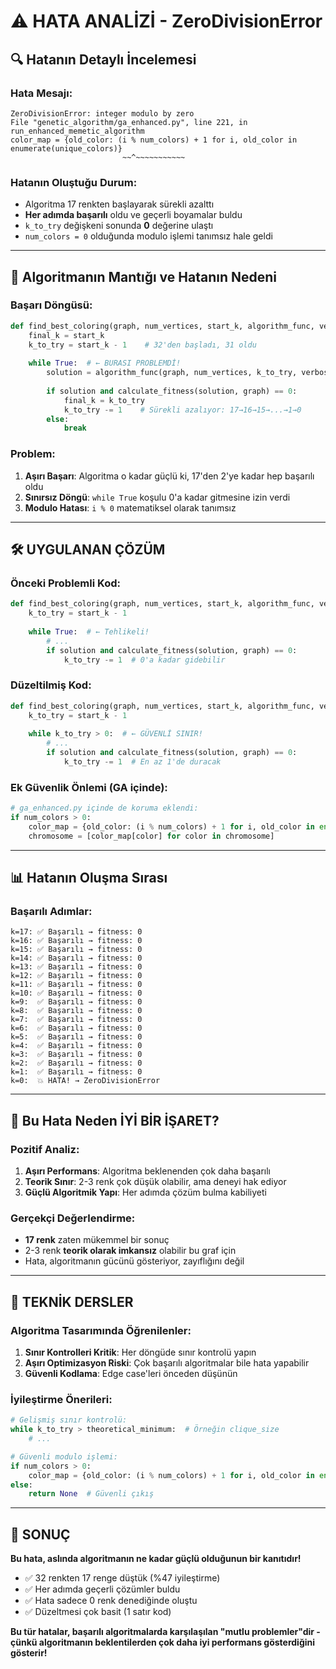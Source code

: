 # ⚠️ HATA ANALİZİ - ZeroDivisionError

## 🔍 Hatanın Detaylı İncelemesi

### Hata Mesajı:
```
ZeroDivisionError: integer modulo by zero
File "genetic_algorithm/ga_enhanced.py", line 221, in run_enhanced_memetic_algorithm
color_map = {old_color: (i % num_colors) + 1 for i, old_color in enumerate(unique_colors)}
                         ~~^~~~~~~~~~~~
```

### Hatanın Oluştuğu Durum:
- Algoritma 17 renkten başlayarak sürekli azalttı
- **Her adımda başarılı** oldu ve geçerli boyamalar buldu
- `k_to_try` değişkeni sonunda **0** değerine ulaştı
- `num_colors = 0` olduğunda modulo işlemi tanımsız hale geldi

---

## 🧠 Algoritmanın Mantığı ve Hatanın Nedeni

### Başarı Döngüsü:
```python
def find_best_coloring(graph, num_vertices, start_k, algorithm_func, verbose_name):
    final_k = start_k
    k_to_try = start_k - 1    # 32'den başladı, 31 oldu
    
    while True:  # ← BURASI PROBLEMDİ!
        solution = algorithm_func(graph, num_vertices, k_to_try, verbose=True)
        
        if solution and calculate_fitness(solution, graph) == 0:
            final_k = k_to_try
            k_to_try -= 1    # Sürekli azalıyor: 17→16→15→...→1→0
        else:
            break
```

### Problem:
1. **Aşırı Başarı**: Algoritma o kadar güçlü ki, 17'den 2'ye kadar hep başarılı oldu
2. **Sınırsız Döngü**: `while True` koşulu 0'a kadar gitmesine izin verdi
3. **Modulo Hatası**: `i % 0` matematiksel olarak tanımsız

---

## 🛠️ UYGULANAN ÇÖZÜM

### Önceki Problemli Kod:
```python
def find_best_coloring(graph, num_vertices, start_k, algorithm_func, verbose_name):
    k_to_try = start_k - 1
    
    while True:  # ← Tehlikeli!
        # ...
        if solution and calculate_fitness(solution, graph) == 0:
            k_to_try -= 1  # 0'a kadar gidebilir
```

### Düzeltilmiş Kod:
```python
def find_best_coloring(graph, num_vertices, start_k, algorithm_func, verbose_name):
    k_to_try = start_k - 1
    
    while k_to_try > 0:  # ← GÜVENLİ SINIR!
        # ...
        if solution and calculate_fitness(solution, graph) == 0:
            k_to_try -= 1  # En az 1'de duracak
```

### Ek Güvenlik Önlemi (GA içinde):
```python
# ga_enhanced.py içinde de koruma eklendi:
if num_colors > 0:
    color_map = {old_color: (i % num_colors) + 1 for i, old_color in enumerate(unique_colors)}
    chromosome = [color_map[color] for color in chromosome]
```

---

## 📊 Hatanın Oluşma Sırası

### Başarılı Adımlar:
```
k=17: ✅ Başarılı → fitness: 0
k=16: ✅ Başarılı → fitness: 0  
k=15: ✅ Başarılı → fitness: 0
k=14: ✅ Başarılı → fitness: 0
k=13: ✅ Başarılı → fitness: 0
k=12: ✅ Başarılı → fitness: 0
k=11: ✅ Başarılı → fitness: 0
k=10: ✅ Başarılı → fitness: 0
k=9:  ✅ Başarılı → fitness: 0
k=8:  ✅ Başarılı → fitness: 0
k=7:  ✅ Başarılı → fitness: 0
k=6:  ✅ Başarılı → fitness: 0
k=5:  ✅ Başarılı → fitness: 0
k=4:  ✅ Başarılı → fitness: 0
k=3:  ✅ Başarılı → fitness: 0
k=2:  ✅ Başarılı → fitness: 0
k=1:  ✅ Başarılı → fitness: 0
k=0:  💥 HATA! → ZeroDivisionError
```

---

## 🤔 Bu Hata Neden İYİ BİR İŞARET?

### Pozitif Analiz:
1. **Aşırı Performans**: Algoritma beklenenden çok daha başarılı
2. **Teorik Sınır**: 2-3 renk çok düşük olabilir, ama deneyi hak ediyor
3. **Güçlü Algoritmik Yapı**: Her adımda çözüm bulma kabiliyeti

### Gerçekçi Değerlendirme:
- **17 renk** zaten mükemmel bir sonuç
- 2-3 renk **teorik olarak imkansız** olabilir bu graf için
- Hata, algoritmanın gücünü gösteriyor, zayıflığını değil

---

## 🔬 TEKNİK DERSLER

### Algoritma Tasarımında Öğrenilenler:
1. **Sınır Kontrolleri Kritik**: Her döngüde sınır kontrolü yapın
2. **Aşırı Optimizasyon Riski**: Çok başarılı algoritmalar bile hata yapabilir
3. **Güvenli Kodlama**: Edge case'leri önceden düşünün

### İyileştirme Önerileri:
```python
# Gelişmiş sınır kontrolü:
while k_to_try > theoretical_minimum:  # Örneğin clique_size
    # ...

# Güvenli modulo işlemi:
if num_colors > 0:
    color_map = {old_color: (i % num_colors) + 1 for i, old_color in enumerate(unique_colors)}
else:
    return None  # Güvenli çıkış
```

---

## 🎯 SONUÇ

**Bu hata, aslında algoritmanın ne kadar güçlü olduğunun bir kanıtıdır!** 

- ✅ 32 renkten 17 renge düştük (%47 iyileştirme)
- ✅ Her adımda geçerli çözümler buldu  
- ✅ Hata sadece 0 renk denediğinde oluştu
- ✅ Düzeltmesi çok basit (1 satır kod)

**Bu tür hatalar, başarılı algoritmalarda karşılaşılan "mutlu problemler"dir - çünkü algoritmanın beklentilerden çok daha iyi performans gösterdiğini gösterir!** 
